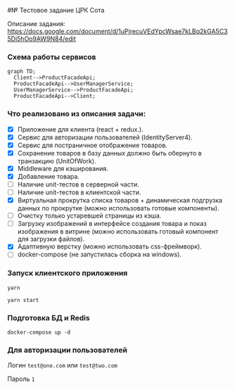 #№ Тестовое задание ЦРК Сота

Описание задания:
https://docs.google.com/document/d/1uPjrecuVEdYpcWsae7kLBq2kGA5C35Di5hOo9AW9N84/edit

### Схема работы сервисов

```mermaid
graph TD;
  Client-->ProductFacadeApi;
  ProductFacadeApi-->UserManagerService;
  UserManagerService-->ProductFacadeApi;
  ProductFacadeApi-->Client;
```
### Что реализовано из описания задачи:
- [x] Приложение для клиента (react + redux.).
- [x] Сервис для авторизации пользователей (IdentityServer4).
- [x] Сервис для постраничное отображение товаров.
- [x] Сохранение товаров в базу данных должно быть обернуто в транзакцию (UnitOfWork).
- [x] Middleware для кэширования.
- [x] Добавление товара.
- [ ] Наличие unit-тестов в серверной части.
- [ ] Наличие unit-тестов в клиентской части.
- [x] Виртуальная прокрутка списка товаров + динамическая подгрузка данных по прокрутке (можно использовать готовые компоненты).
- [ ] Очистку только устаревшей страницы из кэша.
- [ ] Загрузку изображений в интерфейсе создания товара и показ изображения в витрине (можно использовать готовый компонент для загрузки файлов).
- [x] Адаптивную верстку (можно использовать css-фреймворк).
- [ ] docker-compose (не запустилась сборка на windows).

### Запуск клиентского приложения
`yarn`

`yarn start`

### Подготовка БД и Redis

`docker-compose up -d`

### Для авторизации пользователей
Логин `test@one.com` или `test@two.com`

Пароль `1`